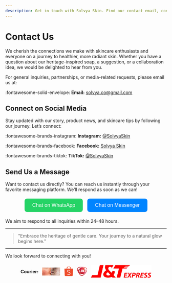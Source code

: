 ```yaml
---
description: Get in touch with Solvya Skin. Find our contact email, connect with us on Instagram and Facebook, or chat directly via WhatsApp and Messenger for inquiries. We're based in the Philippines and ready to help.
---
```

# Contact Us

We cherish the connections we make with skincare enthusiasts and everyone on a journey to healthier, more radiant skin. Whether you have a question about our heritage-inspired soap, a suggestion, or a collaboration idea, we would be delighted to hear from you.

For general inquiries, partnerships, or media-related requests, please email us at:

 :fontawesome-solid-envelope: **Email:** [solvya.co@gmail.com](mailto:solvya.co@gmail.com)

## Connect on Social Media

Stay updated with our story, product news, and skincare tips by following our journey. Let’s connect:

:fontawesome-brands-instagram: **Instagram:** [@SolvyaSkin](https://instagram.com/livesolvya)

:fontawesome-brands-facebook: **Facebook:** [Solvya Skin](https://www.facebook.com/solvyaskin)

:fontawesome-brands-tiktok: **TikTok:** [@SolvyaSkin](https://tiktok.com/@SolvyaSkin)


## Send Us a Message

Want to contact us directly? You can reach us instantly through your favorite messaging platform. We’ll respond as soon as we can!

<div style="text-align: center; margin-top: 20px; margin-bottom: 20px;">

  <a href="https://wa.me/+639766639354?text=Hello,%20I'm%20interested%20in%20Solvya%20Skin%20products!" target="_blank" style="text-decoration: none; margin: 0 5px;">
    <button style="padding: 12px 24px; background-color: #25D366; color: white; border: none; border-radius: 8px; font-size: 16px; cursor: pointer;">
      <i class="fab fa-whatsapp"></i> Chat on WhatsApp
    </button>
  </a>

  <a href="https://m.me/solvyaskin" target="_blank" style="text-decoration: none; margin: 0 5px;">
    <button style="padding: 12px 24px; background-color: #0084FF; color: white; border: none; border-radius: 8px; font-size: 16px; cursor: pointer;">
      <i class="fab fa-facebook-messenger"></i> Chat on Messenger
    </button>
  </a>

</div>

We aim to respond to all inquiries within 24–48 hours.

---

> "Embrace the heritage of gentle care. Your journey to a natural glow begins here."

---

We look forward to connecting with you!

<div style="display: flex; justify-content: center; align-items: center; gap: 12px; margin-top: 20px;">
  <span><strong>Courier:</strong></span>
  <img src="assets/damage skin.webp" alt="GOGO Express" style="height: 25px; width: auto;">
  <img src="assets/shopee-logo.webp" alt="Shopee" style="height: 30px; width: auto;">
  <img src="assets/lbc-logo.webp" alt="LBC" style="height: 30px; width: auto;">
  <img src="assets/jnt-logo.webp" alt="J&T Express" style="height: 40px; width: auto;">
</div>
